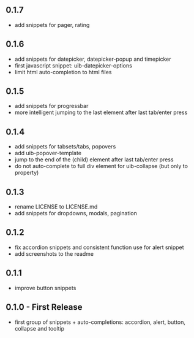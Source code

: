 ## 0.1.7
* add snippets for pager, rating

## 0.1.6
* add snippets for datepicker, datepicker-popup and timepicker
* first javascript snippet: uib-datepicker-options
* limit html auto-completion to html files

## 0.1.5
* add snippets for progressbar
* more intelligent jumping to the last element after last tab/enter press

## 0.1.4
* add snippets for tabsets/tabs, popovers
* add uib-popover-template
* jump to the end of the (child) element after last tab/enter press
* do not auto-complete to full div element for uib-collapse (but only to property)

## 0.1.3
* rename LICENSE to LICENSE.md
* add snippets for dropdowns, modals, pagination

## 0.1.2
* fix accordion snippets and consistent function use for alert snippet
* add screenshots to the readme

## 0.1.1
* improve button snippets

## 0.1.0 - First Release
* first group of snippets + auto-completions: accordion, alert, button, collapse and tooltip
